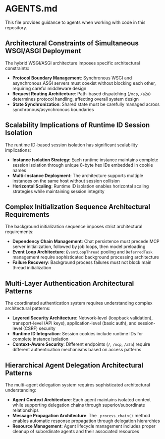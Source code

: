 # AGENTS.md

This file provides guidance to agents when working with code in this repository.

## Architectural Constraints of Simultaneous WSGI/ASGI Deployment

The hybrid WSGI/ASGI architecture imposes specific architectural constraints:

- **Protocol Boundary Management**: Synchronous WSGI and asynchronous ASGI servers must coexist without blocking each other, requiring careful middleware design
- **Request Routing Architecture**: Path-based dispatching (`/mcp`, `/a2a`) determines protocol handling, affecting overall system design
- **State Synchronization**: Shared state must be carefully managed across synchronous/asynchronous boundaries

## Scalability Implications of Runtime ID Session Isolation

The runtime ID-based session isolation has significant scalability implications:

- **Instance Isolation Strategy**: Each runtime instance maintains complete session isolation through unique 8-byte hex IDs embedded in cookie names
- **Multi-Instance Deployment**: The architecture supports multiple instances on the same host without session collision
- **Horizontal Scaling**: Runtime ID isolation enables horizontal scaling strategies while maintaining session integrity

## Complex Initialization Sequence Architectural Requirements

The background initialization sequence imposes strict architectural requirements:

- **Dependency Chain Management**: Chat persistence must precede MCP server initialization, followed by job loops, then model preloading
- **Event Loop Architecture**: `EventLoopThread` pooling and `DeferredTask` management require sophisticated background processing architecture
- **Failure Recovery**: Background process failures must not block main thread initialization

## Multi-Layer Authentication Architectural Patterns

The coordinated authentication system requires understanding complex architectural patterns:

- **Layered Security Architecture**: Network-level (loopback validation), transport-level (API keys), application-level (basic auth), and session-level (CSRF) security
- **Runtime ID Integration**: Session cookies include runtime IDs for complete instance isolation
- **Context-Aware Security**: Different endpoints (`/`, `/mcp`, `/a2a`) require different authentication mechanisms based on access patterns

## Hierarchical Agent Delegation Architectural Patterns

The multi-agent delegation system requires sophisticated architectural understanding:

- **Agent Context Architecture**: Each agent maintains isolated context while supporting delegation chains through superior/subordinate relationships
- **Message Propagation Architecture**: The `_process_chain()` method enables automatic response propagation through delegation hierarchies
- **Resource Management**: Agent lifecycle management includes proper cleanup of subordinate agents and their associated resources
